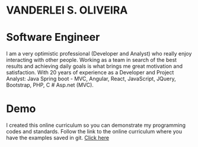 # VANDERLEI S. OLIVEIRA
# Software Engineer
I am a very optimistic professional (Developer and Analyst) who really enjoy interacting with other people. Working as a team in search of the best results and achieving daily goals is what brings me great motivation and satisfaction. With 20 years of experience as a Developer and Project Analyst: Java Spring boot - MVC, Angular, React, JavaScript, JQuery, Bootstrap, PHP, C # Asp.net (MVC).

#  Demo
I created this online curriculum so you can demonstrate my programming codes and standards.
Follow the link to the online curriculum where you have the examples saved in git.
 <a href="https://sovanderlei.github.io/vandcurriculum">Click here</a>

